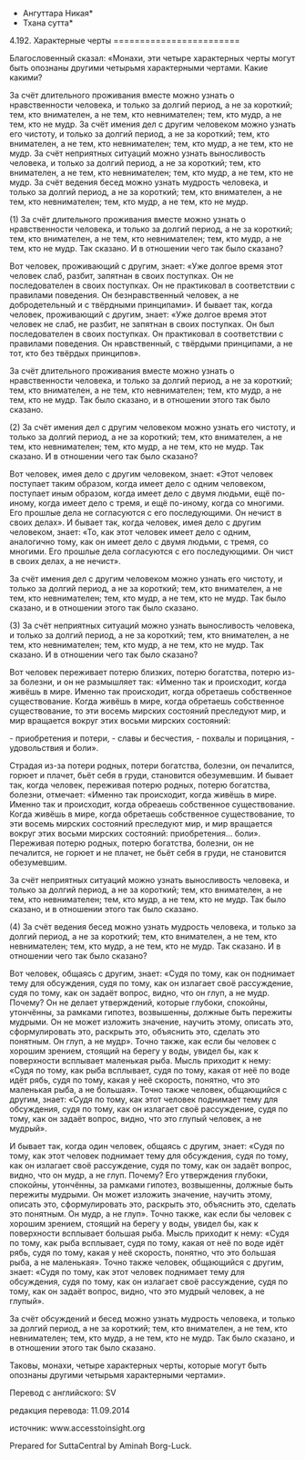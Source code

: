 * Ангуттара Никая*
* Тхана сутта*

4\.192\. Характерные черты
\=\=\=\=\=\=\=\=\=\=\=\=\=\=\=\=\=\=\=\=\=\=\=\=

Благословенный сказал: «Монахи, эти четыре характерных черты могут быть опознаны другими четырьмя характерными чертами\. Какие какими?

За счёт длительного проживания вместе можно узнать о нравственности человека, и только за долгий период, а не за короткий; тем, кто внимателен, а не тем, кто невнимателен; тем, кто мудр, а не тем, кто не мудр\. За счёт имения дел с другим человеком можно узнать его чистоту, и только за долгий период, а не за короткий; тем, кто внимателен, а не тем, кто невнимателен; тем, кто мудр, а не тем, кто не мудр\. За счёт неприятных ситуаций можно узнать выносливость человека, и только за долгий период, а не за короткий; тем, кто внимателен, а не тем, кто невнимателен; тем, кто мудр, а не тем, кто не мудр\. За счёт ведения бесед можно узнать мудрость человека, и только за долгий период, а не за короткий; тем, кто внимателен, а не тем, кто невнимателен; тем, кто мудр, а не тем, кто не мудр\.

\(1\) За счёт длительного проживания вместе можно узнать о нравственности человека, и только за долгий период, а не за короткий; тем, кто внимателен, а не тем, кто невнимателен; тем, кто мудр, а не тем, кто не мудр\. Так сказано\. И в отношении чего так было сказано?

Вот человек, проживающий с другим, знает: «Уже долгое время этот человек слаб, разбит, запятнан в своих поступках\. Он не последователен в своих поступках\. Он не практиковал в соответствии с правилами поведения\. Он безнравственный человек, а не добродетельный и с твёрдными принципами»\. И бывает так, когда человек, проживающий с другим, знает: «Уже долгое время этот человек не слаб, не разбит, не запятнан в своих поступках\. Он был последователен в своих поступках\. Он практиковал в соответствии с правилами поведения\. Он нравственный, с твёрдыми принципами, а не тот, кто без твёрдых принципов»\.

За счёт длительного проживания вместе можно узнать о нравственности человека, и только за долгий период, а не за короткий; тем, кто внимателен, а не тем, кто невнимателен; тем, кто мудр, а не тем, кто не мудр\. Так было сказано, и в отношении этого так было сказано\.

\(2\) За счёт имения дел с другим человеком можно узнать его чистоту, и только за долгий период, а не за короткий; тем, кто внимателен, а не тем, кто невнимателен; тем, кто мудр, а не тем, кто не мудр\. Так сказано\. И в отношении чего так было сказано?

Вот человек, имея дело с другим человеком, знает: «Этот человек поступает таким образом, когда имеет дело с одним человеком, поступает иным образом, когда имеет дело с двумя людьми, ещё по\-иному, когда имеет дело с тремя, и ещё по\-иному, когда со многими\. Его прошлые дела не согласуются с его последующими\. Он нечист в своих делах»\. И бывает так, когда человек, имея дело с другим человеком, знает: «То, как этот человек имеет дело с одним, аналогично тому, как он имеет дело с двумя людьми, с тремя, со многими\. Его прошлые дела согласуются с его последующими\. Он чист в своих делах, а не нечист»\.

За счёт имения дел с другим человеком можно узнать его чистоту, и только за долгий период, а не за короткий; тем, кто внимателен, а не тем, кто невнимателен; тем, кто мудр, а не тем, кто не мудр\. Так было сказано, и в отношении этого так было сказано\.

\(3\) За счёт неприятных ситуаций можно узнать выносливость человека, и только за долгий период, а не за короткий; тем, кто внимателен, а не тем, кто невнимателен; тем, кто мудр, а не тем, кто не мудр\. Так сказано\. И в отношении чего так было сказано?

Вот человек переживает потерю близких, потерю богатства, потерю из\-за болезни, и он не размышляет так: «Именно так и происходит, когда живёшь в мире\. Именно так происходит, когда обретаешь собственное существование\. Когда живёшь в мире, когда обретаешь собственное существование, то эти восемь мирских состояний преследуют мир, и мир вращается вокруг этих восьми мирских состояний:

\- приобретения и потери,
\- славы и бесчестия,
\- похвалы и порицания,
\- удовольствия и боли»\.

Страдая из\-за потери родных, потери богатства, болезни, он печалится, горюет и плачет, бьёт себя в груди, становится обезумевшим\. И бывает так, когда человек, переживая потерю родных, потерю богатства, болезни, отмечает: «Именно так происходит, когда живёшь в мире\. Именно так и происходит, когда обреаешь собственное существование\. Когда живёшь в мире, когда обретаешь собственное существование, то эти восемь мирских состояний преследуют мир, и мир вращается вокруг этих восьми мирских состояний: приобретения… боли»\. Переживая потерю родных, потерю богатства, болезни, он не печалится, не горюет и не плачет, не бьёт себя в груди, не становится обезумевшим\.

За счёт неприятных ситуаций можно узнать выносливость человека, и только за долгий период, а не за короткий; тем, кто внимателен, а не тем, кто невнимателен; тем, кто мудр, а не тем, кто не мудр\. Так было сказано, и в отношении этого так было сказано\.

\(4\) За счёт ведения бесед можно узнать мудрость человека, и только за долгий период, а не за короткий; тем, кто внимателен, а не тем, кто невнимателен; тем, кто мудр, а не тем, кто не мудр\. Так сказано\. И в отношении чего так было сказано?

Вот человек, общаясь с другим, знает: «Судя по тому, как он поднимает тему для обсуждения, судя по тому, как он излагает своё рассуждение, судя по тому, как он задаёт вопрос, видно, что он глуп, а не мудр\. Почему? Он не делает утверждений, которые глубоки, спокойны, утончённы, за рамками гипотез, возвышенны, должные быть пережиты мудрыми\. Он не может изложить значение, научить этому, описать это, сформулировать это, раскрыть это, объяснить это, сделать это понятным\. Он глуп, а не мудр»\. Точно также, как если бы человек с хорошим зрением, стоящий на берегу у воды, увидел бы, как к поверхности всплывает маленькая рыба\. Мысль приходит к нему: «Судя по тому, как рыба всплывает, судя по тому, какая от неё по воде идёт рябь, судя по тому, какая у неё скорость, понятно, что это маленькая рыба, а не большая»\. Точно также человек, общающийся с другим, знает: «Судя по тому, как этот человек поднимает тему для обсуждения, судя по тому, как он излагает своё рассуждение, судя по тому, как он задаёт вопрос, видно, что это глупый человек, а не мудрый»\.

И бывает так, когда один человек, общаясь с другим, знает: «Судя по тому, как этот человек поднимает тему для обсуждения, судя по тому, как он излагает своё рассуждение, судя по тому, как он задаёт вопрос, видно, что он мудр, а не глуп\. Почему? Его утверждения глубоки, спокойны, утончённы, за рамками гипотез, возвышенны, должные быть пережиты мудрыми\. Он может изложить значение, научить этому, описать это, сформулировать это, раскрыть это, объяснить это, сделать это понятным\. Он мудр, а не глуп»\. Точно также, как если бы человек с хорошим зрением, стоящий на берегу у воды, увидел бы, как к поверхности всплывает большая рыба\. Мысль приходит к нему: «Судя по тому, как рыба всплывает, судя по тому, какая от неё по воде идёт рябь, судя по тому, какая у неё скорость, понятно, что это большая рыба, а не маленькая»\. Точно также человек, общающийся с другим, знает: «Судя по тому, как этот человек поднимает тему для обсуждения, судя по тому, как он излагает своё рассуждение, судя по тому, как он задаёт вопрос, видно, что это мудрый человек, а не глупый»\.

За счёт обсуждений и бесед можно узнать мудрость человека, и только за долгий период, а не за короткий; тем, кто внимателен, а не тем, кто невнимателен; тем, кто мудр, а не тем, кто не мудр\. Так было сказано, и в отношении этого так было сказано\.

Таковы, монахи, четыре характерных черты, которые могут быть опознаны другими четырьмя характерными чертами»\.

Перевод с английского: SV

редакция перевода: 11\.09\.2014

источник: www\.accesstoinsight\.org

Prepared for SuttaCentral by Aminah Borg\-Luck\.